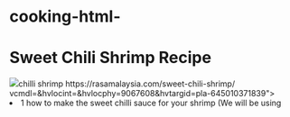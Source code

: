 # cooking-html-

<head>
 <title>How To Make Sweet Chilli Shrimp </title>
 <body style="backhround-color:black;"
  <meta charset"=utf-8"   />
  <meta http-equiv="Content-type" content="text/html
  
  </head>
<style>

h1 {background-color: #404040;
  color: #E6E6FA;
  line-height: 200%;
  font-style: italic;
  font-family: Georgia,"Times New Roman", serif;
}
h2 {background-color: #404040;
  color: #E6E6FA;
  line-height: 200%;
  font-style: italic;
  font-family: Georgia,"Times New Roman", serif;
}
</style>
  <body>
    <h1> Sweet Chili Shrimp Recipe </h1>
    <img src="https://https://www.youtube.com/watch?v=QMiGgZY06O0
    <p> wheh watching this video, viewers will be able to make sweet chili shrimp</p>

    <hr>

  <h2> Ingredients! </h2>

  <ul><li>Frying <a https://rasamalaysia.com/sweet-chili-shrimp/ </a> </li>
      <li>2 fresh <a href="ref=tgt_adv_XS000000&AFID=google_pla_df&fndsrc=tgtao&DFA=71700000012766761&CPNG=PLA_Grocery_Priority%2BShopping_Local%7CGrocery_Ecomm_Food_Bev&adgroup=Grocery_Good%26Gather&LID=700000001170770pgs&LNM=PRODUCT_GROUP&network=g&device=c&location=9067608&targetid=pla-976785160940&gclid=Cj0KCQjw8amWBhCYARIsADqZJoWCTNldJnQ1u31cLm6r9DpqyJfdHR_3JzSlAe6V381ChRd_mTAvxs8aAmVOEALw_wcB&gclsrc=aw.ds">chilli shrimp </a>  </li>
  https://rasamalaysia.com/sweet-chili-shrimp/
vcmdl=&hvlocint=&hvlocphy=9067608&hvtargid=pla-645010371839"> </li>
      <li>1 how to make the sweet chilli sauce for your shrimp (We will be using <a href="https://www.amazon.com/Wish-Bone-Salad-Dressing-Ranch-Ounce/dp/B01MYFES63/ref=asc_df_B01MYFES63/?tag=hyprod-20&linkCode=df0&hvadid=421832517736&hvpos=&hvnetw=g&hvrand=8825015647837251100&hvpone=&hvptwo=&hvqmt=&hvdev=c&hvdvcmdl=&hvlocint=&hvlocphy=9067608&hvtargid=pla-
  </ul>

  <hr>

  <h2>How to prepare & cook your shrimp!</h2>

  <ol>
    <li>Rinse and pat dry the shrimp and season with salt and black pepper. </li>
    <li>Heat up a skillet and add 1 tablespoon oil. Pan-sear the shrimp on both sides until slightly brown. Remove from the skillet.</li>
    <li>Clean the skillet (optional step) and reheat with the remaining 1 tablespoon oil. Saute the garlic until aromatic or until slightly browned. Add the shrimp and follow by the sauce. Stir to combine well. Garnish with the cilantro or parsley leaves, serve immediately.</li>
    <
  </ol>


  </body>

</html>


   

  </ul>

  <hr>

  <h2>How to prepare & cook your chicken!</h2>

  <ol>
    <li>First, chop your chicken breasts into small, bite-sized pieces. </li>
    <li>Secondly, in a large bowl combine and mix your chicken, buttermilk, and dressing. Then, refigerate for two hours. </li>
    <li>In a large bag, crumble your cheese crackers (or any bread crumb equivalent) into your desired size of crumb. </li>
    <li>Put your crumbs into a medium bowl and coat all of your chicken until it's fully covered. </li>
    <li>Heat oil to 350 degrees and fry your chicken until the crackers turn into a beautiful golden-brown. </li>
    <li>Place on a paper towel to dry off. </li>
    <li>Enjoy! </li>
  </ol>


  </body>

</html>
